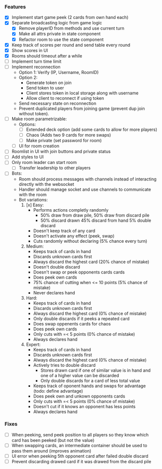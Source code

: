 ### Features

- [x] Implement start game peek (2 cards from own hand each)
- [x] Separate broadcasting logic from game logic
    - [x] Remove playerID from methods and use current turn
    - [x] Make all attrs private in state component
    - [x] Refactor room to use the state component
- [x] Keep track of scores per round and send table every round
- [x] Show scores in UI
- [x] Rooms should timeout after a while
- [ ] Implement turn time limit
- [ ] Implement reconnection
    - Option 1: Verify (IP, Username, RoomID)
    - Option 2:
        - Generate token on join
        - Send token to user
        - Client stores token in local storage along with username
        - Allow client to reconnect if using token
    - Send necessary state on reconnection
    - Prevent duplicated players from joining game (prevent dup join without token).
- [ ] Make room parametrizable:
    - Options:
        - [ ] Extended deck option (add some cards to allow for more players)
        - [ ] Chaos (Adds two 9 cards for more swaps)
        - [ ] Make private (set password for room)
    - [ ] UI for room creation
- [ ] Roomlist in UI with join buttons and private status
- [ ] Add styles to UI
- [ ] Only room leader can start room
    - [ ] Transfer leadership to other players 
- [ ] Bots:
    - Room should process messages with channels instead of interacting directly with the websocket
    - Handler should manage socket and use channels to communicate with the room
    - Bot variations:
        1. [x] Easy: 
            - Performs actions completly randomly
                - 50% draw from draw pile, 50% draw from discard pile
                - 50% discard drawn 45% discard from hand 5% double discard
            - Doesn't keep track of any card
            - Doesn't activate any effect (peek, swap)
            - Cuts randomly without declaring (5% chance every turn)
        2. Medium: 
            - Keeps track of cards in hand
            - Discards unknown cards first
            - Always discard the highest card (20% chance of mistake)
            - Doesn't double discard
            - Doesn't swap or peek opponents cards cards
            - Does peek own cards
            - 75% chance of cutting when <= 10 points (5% chance of mistake)
            - Never declares hand
        3. Hard:
            - Keeps track of cards in hand
            - Discards unknown cards first
            - Always discard the highest card (0% chance of mistake)
            - Only double discards if it peeks a repeated card
            - Does swap oppenents cards for chaos
            - Does peek own cards
            - Only cuts with =< 5 points (0% chance of mistake)
            - Always declares hand
        4. Expert:
            - Keeps track of cards in hand
            - Discards unknown cards first
            - Always discard the highest card (0% chance of mistake)
            - Actively tries to double discard
                - Stores drawn card if one of similar value is in hand and one of a higher value can be discarded
                - Only double discards for a card of less total value
            - Keeps track of oponent hands and swaps for advantage (todo: define advantage)
            - Does peek own and unkown opponents cards
            - Only cuts with =< 5 points (0% chance of mistake)
            - Doesn't cut if it knows an opponent has less points
            - Always declares hand

### Fixes

- [ ] When peeking, send peek position to all players so they know which card has been peeked (but not the value)
- [ ] When swapping cards, an intermediate container should be used to pass them around (improves animation)
- [ ] UI error when peeking 5th opponent card after failed double discard
- [ ] Prevent discarding drawed card if it was drawed from the discard pile